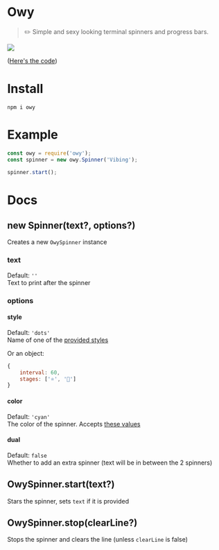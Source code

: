 # Owy
> ✏️ Simple and sexy looking terminal spinners and progress bars.

![](https://modeus.is-inside.me/G8jJetlj.gif)  

([Here's the code](test/showcase.js))
# Install
`npm i owy`

# Example
```js
const owy = require('owy');
const spinner = new owy.Spinner('Vibing');

spinner.start();
```

# Docs
## new Spinner(text?, options?)
Creates a new `OwySpinner` instance  
### text
Default: `''`  
Text to print after the spinner
### options 
#### style
Default: `'dots'`  
Name of one of the [provided styles](lib/styles.js)  

Or an object:
```js
{
    interval: 60,
    stages: ['⭐', '🌟']
}
```
#### color
Default: `'cyan'`  
The color of the spinner. Accepts [these values](https://www.npmjs.com/package/ansiplace#colors)
#### dual
Default: `false`  
Whether to add an extra spinner (text will be in between the 2 spinners)
## OwySpinner.start(text?)
Stars the spinner, sets `text` if it is provided
## OwySpinner.stop(clearLine?)
Stops the spinner and clears the line (unless `clearLine` is false)